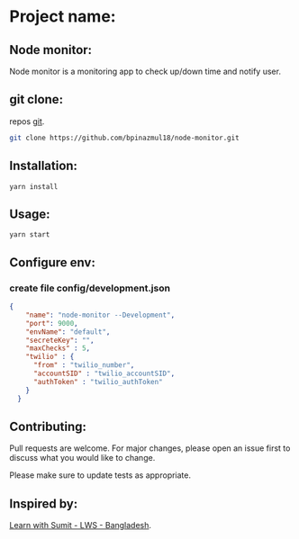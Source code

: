 # Project name:

## Node monitor:
Node monitor is a monitoring app to check up/down time and notify user.

## git clone:

repos [git](https://github.com/bpinazmul18/node-monitor).

```bash
git clone https://github.com/bpinazmul18/node-monitor.git
```

## Installation:

```nodejs
yarn install
```

## Usage:

```nodejs
yarn start
```
## Configure env:
### create file config/development.json

```json
{
    "name": "node-monitor --Development",
    "port": 9000,
    "envName": "default",
    "secreteKey": "",
    "maxChecks" : 5,
    "twilio" : {
      "from" : "twilio_number",
      "accountSID" : "twilio_accountSID",
      "authToken" : "twilio_authToken"
    }
  }
```

## Contributing:
Pull requests are welcome. For major changes, please open an issue first to discuss what you would like to change.

Please make sure to update tests as appropriate.

## Inspired by:
[Learn with Sumit - LWS - Bangladesh](https://www.youtube.com/channel/UCFM3gG5IHfogarxlKcIHCAg).
